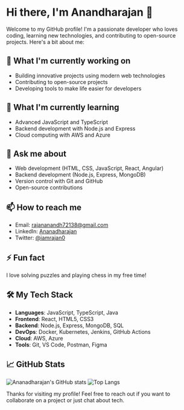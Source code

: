 # Hi there, I'm Anandharajan 👋

Welcome to my GitHub profile! I'm a passionate developer who loves coding, learning new technologies, and contributing to open-source projects. Here's a bit about me:

## 🔭 What I'm currently working on
- Building innovative projects using modern web technologies
- Contributing to open-source projects
- Developing tools to make life easier for developers

## 🌱 What I'm currently learning
- Advanced JavaScript and TypeScript
- Backend development with Node.js and Express
- Cloud computing with AWS and Azure

## 💬 Ask me about
- Web development (HTML, CSS, JavaScript, React, Angular)
- Backend development (Node.js, Express, MongoDB)
- Version control with Git and GitHub
- Open-source contributions

## 📫 How to reach me
- Email: rajananandh72138@gmail.com
- LinkedIn: [Ananadharajan](https://www.linkedin.com/in/anandharajan13/)
- Twitter: [@iamrajan0](https://x.com/iamrajan0)

## ⚡ Fun fact
I love solving puzzles and playing chess in my free time!

## 🛠️ My Tech Stack
- **Languages**: JavaScript, TypeScript, Java
- **Frontend**: React, HTML5, CSS3
- **Backend**: Node.js, Express, MongoDB, SQL
- **DevOps**: Docker, Kubernetes, Jenkins, GitHub Actions
- **Cloud**: AWS, Azure
- **Tools**: Git, VS Code, Postman, Figma

## 📈 GitHub Stats
![Ananadharajan's GitHub stats](https://github-readme-stats.vercel.app/api?username=Ananadharajan&show_icons=true&theme=radical)
![Top Langs](https://github-readme-stats.vercel.app/api/top-langs/?username=Ananadharajan&layout=compact&theme=radical)

Thanks for visiting my profile! Feel free to reach out if you want to collaborate on a project or just chat about tech.

